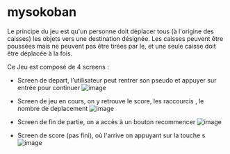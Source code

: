 # mysokoban

Le principe du jeu est qu'un personne doit déplacer tous (à l'origine des caisses) les objets vers une destination désignée. Les caisses peuvent être poussées mais ne peuvent pas être tirées par le, et une seule caisse doit être déplacée à la fois. 

Ce Jeu est composé de 4 screens : 

- Screen de depart, l'utilisateur peut rentrer son pseudo et appuyer sur entrée pour continuer
![image](https://github.com/fatima-elmouhine/mysokoban/assets/91740491/d49b1c94-efc8-40ff-a3a4-625f95104ea9)

- Screen de jeu en cours, on y retrouve le score, les raccourcis , le nombre de deplacement
![image](https://github.com/fatima-elmouhine/mysokoban/assets/91740491/8b95a0be-7674-4f9a-a6dd-971e22b14939)

- Screen de fin de partie, on a accès à un bouton recommencer
![image](https://github.com/fatima-elmouhine/mysokoban/assets/91740491/30cb1deb-7c17-4863-be2b-bed4a8df1d20)

- Screen de score (pas fini), où l'arrive on appuyant sur la touche s
![image](https://github.com/fatima-elmouhine/mysokoban/assets/91740491/83c87e4a-db25-4e74-ae14-55385dee7b89)

